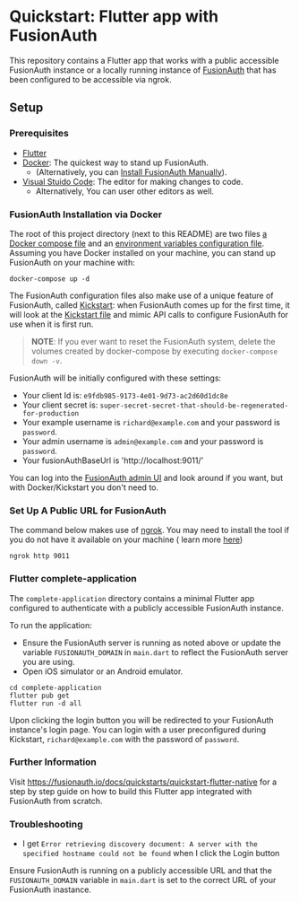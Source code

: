 # Quickstart: Flutter app with FusionAuth

This repository contains a Flutter app that works with a public accessible FusionAuth instance or a locally running instance of [FusionAuth](https://fusionauth.io/) that has been configured to be accessible via ngrok.

## Setup

### Prerequisites
- [Flutter](https://docs.flutter.dev/get-started/install)
- [Docker](https://www.docker.com): The quickest way to stand up FusionAuth.
  - (Alternatively, you can [Install FusionAuth Manually](https://fusionauth.io/docs/v1/tech/installation-guide/)).
- [Visual Stuido Code](https://code.visualstudio.com/download): The editor for making changes to code.
  - Alternatively, You can user other editors as well.


### FusionAuth Installation via Docker

The root of this project directory (next to this README) are two files [a Docker compose file](./docker-compose.yml) and an [environment variables configuration file](./.env). Assuming you have Docker installed on your machine, you can stand up FusionAuth on your machine with:

```
docker-compose up -d
```

The FusionAuth configuration files also make use of a unique feature of FusionAuth, called [Kickstart](https://fusionauth.io/docs/v1/tech/installation-guide/kickstart): when FusionAuth comes up for the first time, it will look at the [Kickstart file](./kickstart/kickstart.json) and mimic API calls to configure FusionAuth for use when it is first run. 

> **NOTE**: If you ever want to reset the FusionAuth system, delete the volumes created by docker-compose by executing `docker-compose down -v`. 

FusionAuth will be initially configured with these settings:

* Your client Id is: `e9fdb985-9173-4e01-9d73-ac2d60d1dc8e`
* Your client secret is: `super-secret-secret-that-should-be-regenerated-for-production`
* Your example username is `richard@example.com` and your password is `password`.
* Your admin username is `admin@example.com` and your password is `password`.
* Your fusionAuthBaseUrl is 'http://localhost:9011/'

You can log into the [FusionAuth admin UI](http://localhost:9011/admin) and look around if you want, but with Docker/Kickstart you don't need to.

### Set Up A Public URL for FusionAuth

The command below makes use of [ngrok](https://ngrok.com/download). You may need to install the tool if you do not have it available on your machine ( learn more [here](https://fusionauth.io/docs/v1/tech/developer-guide/exposing-instance))

```
ngrok http 9011
```

### Flutter complete-application

The `complete-application` directory contains a minimal Flutter app configured to authenticate with a publicly accessible FusionAuth instance.

To run the application:
* Ensure the FusionAuth server is running as noted above or update the variable `FUSIONAUTH_DOMAIN` in `main.dart` to reflect the FusionAuth server you are using.
* Open iOS simulator or an Android emulator.

```
cd complete-application
flutter pub get
flutter run -d all
```

Upon clicking the login button you will be redirected to your FusionAuth instance's login page.
You can login with a user preconfigured during Kickstart, `richard@example.com` with the password of `password`.

### Further Information

Visit https://fusionauth.io/docs/quickstarts/quickstart-flutter-native for a step by step guide on how to build this Flutter app integrated with FusionAuth from scratch.

### Troubleshooting

* I get `Error retrieving discovery document: A server with the specified hostname could not be found` when I click the Login button

Ensure FusionAuth is running on a publicly accessible URL and that the `FUSIONAUTH_DOMAIN` variable in `main.dart` is set to the correct URL of your FusionAuth inastance.
